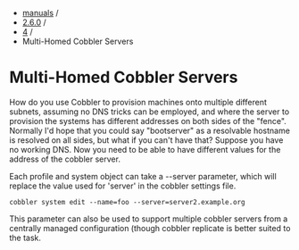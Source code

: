 

<!-- begin content -->

<div id="wrap" class="container">
 <div class="row">
  <div class="span8">
<ul class="breadcrumb"><li><a href="/manuals">manuals</a> <span class="divider">/</span></li><li><a href="/manuals/2.6.0">2.6.0</a> <span class="divider">/</span></li><li><a href="/manuals/2.6.0/4_-_Advanced_Topics.html">4</a> <span class="divider">/</span></li><li class="active">Multi-Homed Cobbler Servers</li></ul>
   <h1>Multi-Homed Cobbler Servers</h1>
<p>How do you use Cobbler to provision machines onto multiple
different subnets, assuming no DNS tricks can be employed, and
where the server to provision the systems has different addresses
on both sides of the "fence". Normally I'd hope that you could say
"bootserver" as a resolvable hostname is resolved on all sides, but
what if you can't have that? Suppose you have no working DNS. Now
you need to be able to have different values for the address of the
cobbler server.</p>

<p>Each profile and system object can take a --server
parameter, which will replace the value used for 'server' in the
cobbler settings file.</p>

<pre><code>cobbler system edit --name=foo --server=server2.example.org
</code></pre>

<p>This parameter can also be used to support multiple cobbler servers
from a centrally managed configuration (though cobbler replicate is
better suited to the task.</p>
